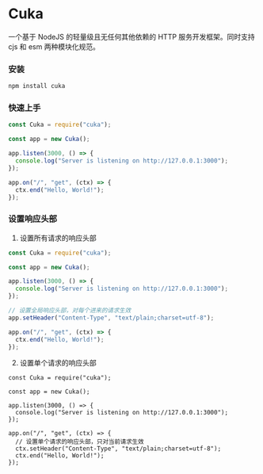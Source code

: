 # Cuka

一个基于 NodeJS 的轻量级且无任何其他依赖的 HTTP 服务开发框架。同时支持 cjs 和 esm 两种模块化规范。

### 安装

```cmd
npm install cuka
```

### 快速上手

```js
const Cuka = require("cuka");

const app = new Cuka();

app.listen(3000, () => {
  console.log("Server is listening on http://127.0.0.1:3000");
});

app.on("/", "get", (ctx) => {
  ctx.end("Hello, World!");
});
```

### 设置响应头部

1. 设置所有请求的响应头部

```js
const Cuka = require("cuka");

const app = new Cuka();

app.listen(3000, () => {
  console.log("Server is listening on http://127.0.0.1:3000");
});

// 设置全局响应头部，对每个进来的请求生效
app.setHeader("Content-Type", "text/plain;charset=utf-8");

app.on("/", "get", (ctx) => {
  ctx.end("Hello, World!");
});
```

2. 设置单个请求的响应头部

```
const Cuka = require("cuka");

const app = new Cuka();

app.listen(3000, () => {
  console.log("Server is listening on http://127.0.0.1:3000");
});

app.on("/", "get", (ctx) => {
  // 设置单个请求的响应头部，只对当前请求生效
  ctx.setHeader("Content-Type", "text/plain;charset=utf-8");
  ctx.end("Hello, World!");
});
```
